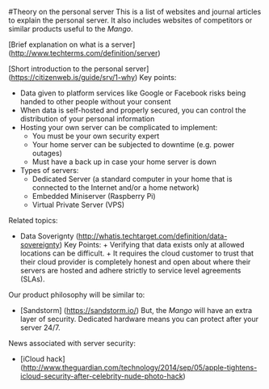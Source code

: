 #Theory on the personal server
This is a list of websites and journal articles to explain the personal server. 
It also includes websites of competitors or similar products useful to the *Mango*.

[Brief explanation on what is a server] (http://www.techterms.com/definition/server) 

[Short introduction to the personal server] (https://citizenweb.is/guide/srv/1-why)
Key points:
+ Data given to platform services like Google or Facebook risks being handed to other people without your consent
+ When data is self-hosted and properly secured, you can control the distribution of your personal information
+ Hosting your own server can be complicated to implement:
    + You must be your own security expert
    + Your home server can be subjected to downtime (e.g. power outages)
    + Must have a back up in case your home server is down
+ Types of servers: 
    + Dedicated Server (a standard computer in your home that is connected to the Internet and/or a home network)
    + Embedded Miniserver (Raspberry Pi) 
    + Virtual Private Server (VPS)

Related topics:
+ Data Soverignty (http://whatis.techtarget.com/definition/data-sovereignty) 
    Key Points:
      + Verifying that data exists only at allowed locations can be difficult. 
      + It requires the cloud customer to trust that their cloud provider is completely honest and open about where their servers are hosted and adhere strictly to service level agreements (SLAs).

Our product philosophy will be similar to:
+ [Sandstorm] (https://sandstorm.io/)
   But, the *Mango* will have an extra layer of security. Dedicated hardware means you can protect after your server 24/7. 

News associated with server security:
+ [iCloud hack] (http://www.theguardian.com/technology/2014/sep/05/apple-tightens-icloud-security-after-celebrity-nude-photo-hack)
